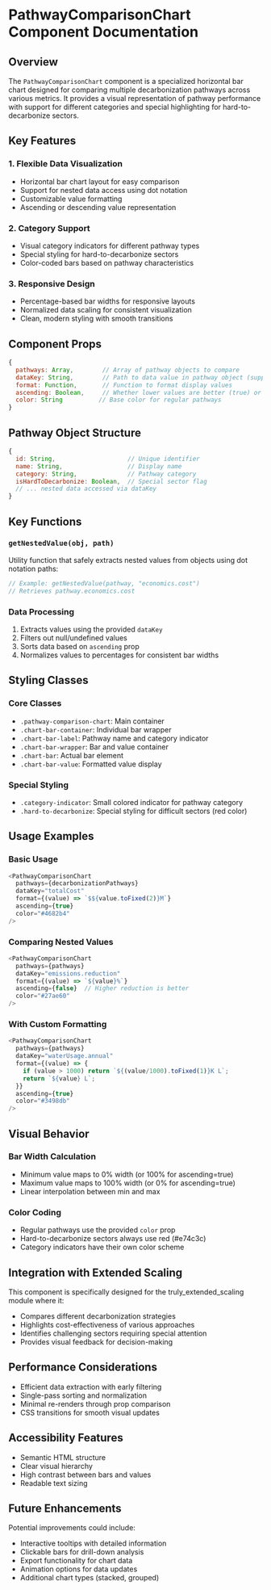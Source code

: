 # PathwayComparisonChart Component Documentation

## Overview
The `PathwayComparisonChart` component is a specialized horizontal bar chart designed for comparing multiple decarbonization pathways across various metrics. It provides a visual representation of pathway performance with support for different categories and special highlighting for hard-to-decarbonize sectors.

## Key Features

### 1. **Flexible Data Visualization**
- Horizontal bar chart layout for easy comparison
- Support for nested data access using dot notation
- Customizable value formatting
- Ascending or descending value representation

### 2. **Category Support**
- Visual category indicators for different pathway types
- Special styling for hard-to-decarbonize sectors
- Color-coded bars based on pathway characteristics

### 3. **Responsive Design**
- Percentage-based bar widths for responsive layouts
- Normalized data scaling for consistent visualization
- Clean, modern styling with smooth transitions

## Component Props

```javascript
{
  pathways: Array,        // Array of pathway objects to compare
  dataKey: String,        // Path to data value in pathway object (supports dot notation)
  format: Function,       // Function to format display values
  ascending: Boolean,     // Whether lower values are better (true) or higher (false)
  color: String          // Base color for regular pathways
}
```

## Pathway Object Structure

```javascript
{
  id: String,                    // Unique identifier
  name: String,                  // Display name
  category: String,              // Pathway category
  isHardToDecarbonize: Boolean,  // Special sector flag
  // ... nested data accessed via dataKey
}
```

## Key Functions

### `getNestedValue(obj, path)`
Utility function that safely extracts nested values from objects using dot notation paths:
```javascript
// Example: getNestedValue(pathway, "economics.cost")
// Retrieves pathway.economics.cost
```

### Data Processing
1. Extracts values using the provided `dataKey`
2. Filters out null/undefined values
3. Sorts data based on `ascending` prop
4. Normalizes values to percentages for consistent bar widths

## Styling Classes

### Core Classes
- `.pathway-comparison-chart`: Main container
- `.chart-bar-container`: Individual bar wrapper
- `.chart-bar-label`: Pathway name and category indicator
- `.chart-bar-wrapper`: Bar and value container
- `.chart-bar`: Actual bar element
- `.chart-bar-value`: Formatted value display

### Special Styling
- `.category-indicator`: Small colored indicator for pathway category
- `.hard-to-decarbonize`: Special styling for difficult sectors (red color)

## Usage Examples

### Basic Usage
```javascript
<PathwayComparisonChart
  pathways={decarbonizationPathways}
  dataKey="totalCost"
  format={(value) => `$${value.toFixed(2)}M`}
  ascending={true}
  color="#4682b4"
/>
```

### Comparing Nested Values
```javascript
<PathwayComparisonChart
  pathways={pathways}
  dataKey="emissions.reduction"
  format={(value) => `${value}%`}
  ascending={false}  // Higher reduction is better
  color="#27ae60"
/>
```

### With Custom Formatting
```javascript
<PathwayComparisonChart
  pathways={pathways}
  dataKey="waterUsage.annual"
  format={(value) => {
    if (value > 1000) return `${(value/1000).toFixed(1)}K L`;
    return `${value} L`;
  }}
  ascending={true}
  color="#3498db"
/>
```

## Visual Behavior

### Bar Width Calculation
- Minimum value maps to 0% width (or 100% for ascending=true)
- Maximum value maps to 100% width (or 0% for ascending=true)
- Linear interpolation between min and max

### Color Coding
- Regular pathways use the provided `color` prop
- Hard-to-decarbonize sectors always use red (#e74c3c)
- Category indicators have their own color scheme

## Integration with Extended Scaling

This component is specifically designed for the truly_extended_scaling module where it:
- Compares different decarbonization strategies
- Highlights cost-effectiveness of various approaches
- Identifies challenging sectors requiring special attention
- Provides visual feedback for decision-making

## Performance Considerations

- Efficient data extraction with early filtering
- Single-pass sorting and normalization
- Minimal re-renders through prop comparison
- CSS transitions for smooth visual updates

## Accessibility Features

- Semantic HTML structure
- Clear visual hierarchy
- High contrast between bars and values
- Readable text sizing

## Future Enhancements

Potential improvements could include:
- Interactive tooltips with detailed information
- Clickable bars for drill-down analysis
- Export functionality for chart data
- Animation options for data updates
- Additional chart types (stacked, grouped)